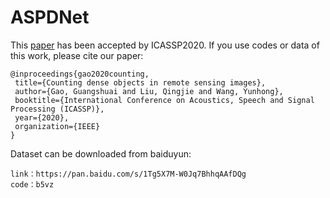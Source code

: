 # ASPDNet
This [paper](https://arxiv.org/abs/2002.05928) has been accepted by ICASSP2020. If you use codes or data of this work, please cite our paper:

    @inproceedings{gao2020counting,
     title={Counting dense objects in remote sensing images},
     author={Gao, Guangshuai and Liu, Qingjie and Wang, Yunhong},
     booktitle={International Conference on Acoustics, Speech and Signal Processing (ICASSP)},
     year={2020},
     organization={IEEE}
    }
    
 Dataset can be downloaded from baiduyun:
 
    link：https://pan.baidu.com/s/1Tg5X7M-W0Jq7BhhqAAfDQg 
    code：b5vz
